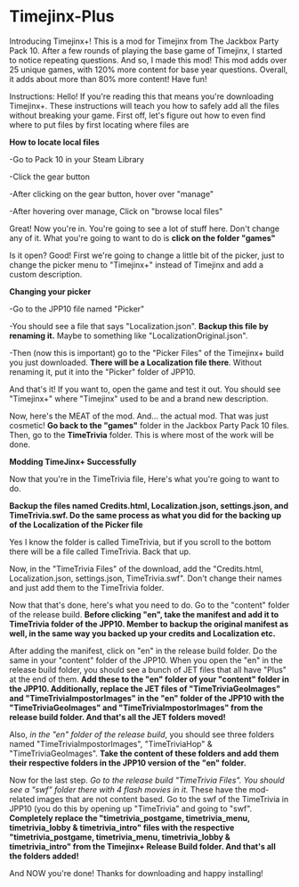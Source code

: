 # Timejinx-Plus
Introducing Timejinx+! This is a mod for Timejinx from The Jackbox Party Pack 10. After a few rounds of playing the base game of Timejinx, I started to notice repeating questions. And so, I made this mod! This mod adds  over 25 unique games, with 120% more content for base year questions. Overall, it adds about more than 80% more content! Have fun!

Instructions:
Hello! If you're reading this that means you're downloading Timejinx+. These instructions will teach you how to safely add all the files without breaking your game. First off, let's figure out how to even find where to put files by first locating where files are

**How to locate local files**

-Go to Pack 10 in your Steam Library

-Click the gear button

-After clicking on the gear button, hover over "manage"

-After hovering over manage, Click on "browse local files"

Great! Now you're in. You're going to see a lot of stuff here. Don't change any of it. What you're going to want to do is **click on the folder "games"**

Is it open? Good! First we're going to change a little bit of the picker, just to change the picker menu to "Timejinx+" instead of Timejinx and add a custom description.

**Changing your picker**

-Go to the JPP10 file named "Picker"

-You should see a file that says "Localization.json". **Backup this file by renaming it.** Maybe to something like "LocalizationOriginal.json".

-Then (now this is important) go to the "Picker Files" of the Timejinx+ build you just downloaded. **There will be a Localization file there**. Without renaming it, put it into the "Picker" folder of JPP10. 

And that's it! If you want to, open the game and test it out. You should see "Timejinx+" where "Timejinx" used to be and a brand new description. 

Now, here's the MEAT of the mod. And... the actual mod. That was just cosmetic! **Go back to the "games"** folder in the Jackbox Party Pack 10 files. Then, go to the **TimeTrivia** folder. This is where most of the work will be done.

**Modding TimeJinx+ Successfully**

Now that you're in the TimeTrivia file, Here's what you're going to want to do.

**Backup the files named Credits.html, Localization.json, settings.json, and TimeTrivia.swf. Do the same process as what you did for the backing up of the Localization of the Picker file**

Yes I know the folder is called TimeTrivia, but if you scroll to the bottom there will be a file called TimeTrivia. Back that up.

Now, in the "TimeTrivia Files" of the download, add the "Credits.html, Localization.json, settings.json, TimeTrivia.swf". Don't change their names and just add them to the TimeTrivia folder.

Now that that's done, here's what you need to do. Go to the "content" folder of the release build. **Before clicking "en", take the manifest and add it to TimeTrivia folder of the JPP10. Member to backup the original manifest as well, in the same way you backed up your credits and Localization etc.** 

After adding the manifest, click on "en" in the release build folder. Do the same in your "content" folder of the JPP10. When you open the "en" in the release build folder, you should see a bunch of JET files that all have "Plus" at the end of them. **Add these to the "en" folder of your "content" folder in the JPP10. Additionally, replace the JET files of "TimeTriviaGeoImages" and "TimeTriviaImpostorImages" in the "en" folder of the JPP10 with the "TimeTriviaGeoImages" and "TimeTriviaImpostorImages" from the release build folder. And that's all the JET folders moved!**

Also, *in the "en" folder of the release build*, you should see three folders named "TimeTriviaImpostorImages", "TimeTriviaHop"  & "TimeTriviaGeoImages". **Take the content of these folders and add them their respective folders in the JPP10 version of the "en" folder.** 

Now for the last step. *Go to the release build "TimeTrivia Files". You should see a "swf" folder there with 4 flash movies in it.* These have the mod-related images that are not content based. Go to the swf of the TimeTrivia in JPP10 (you do this by opening up "TimeTrivia" and going to "swf". **Completely replace the "timetrivia_postgame, timetrivia_menu, timetrivia_lobby & timetrivia_intro" files with the respective "timetrivia_postgame, timetrivia_menu, timetrivia_lobby & timetrivia_intro" from the Timejinx+ Release Build folder. And that's all the folders added!**

And NOW you're done! Thanks for downloading and happy installing!
